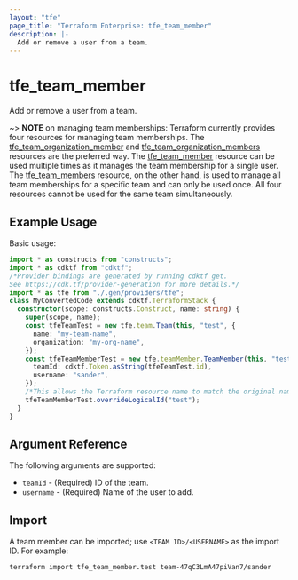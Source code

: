 ```yaml
---
layout: "tfe"
page_title: "Terraform Enterprise: tfe_team_member"
description: |-
  Add or remove a user from a team.
---
```


# tfe_team_member

Add or remove a user from a team.

~> **NOTE** on managing team memberships: Terraform currently provides four
resources for managing team memberships.
The [tfe_team_organization_member](team_organization_member.html) and [tfe_team_organization_members](team_organization_members.html) resources are
the preferred way. The [tfe_team_member](team_member.html)
resource can be used multiple times as it manages the team membership for a
single user.  The [tfe_team_members](team_members.html) resource, on the other
hand, is used to manage all team memberships for a specific team and can only be
used once. All four resources cannot be used for the same team simultaneously.

## Example Usage

Basic usage:

```typescript
import * as constructs from "constructs";
import * as cdktf from "cdktf";
/*Provider bindings are generated by running cdktf get.
See https://cdk.tf/provider-generation for more details.*/
import * as tfe from "./.gen/providers/tfe";
class MyConvertedCode extends cdktf.TerraformStack {
  constructor(scope: constructs.Construct, name: string) {
    super(scope, name);
    const tfeTeamTest = new tfe.team.Team(this, "test", {
      name: "my-team-name",
      organization: "my-org-name",
    });
    const tfeTeamMemberTest = new tfe.teamMember.TeamMember(this, "test_1", {
      teamId: cdktf.Token.asString(tfeTeamTest.id),
      username: "sander",
    });
    /*This allows the Terraform resource name to match the original name. You can remove the call if you don't need them to match.*/
    tfeTeamMemberTest.overrideLogicalId("test");
  }
}

```

## Argument Reference

The following arguments are supported:

* `teamId` - (Required) ID of the team.
* `username` - (Required) Name of the user to add.

## Import

A team member can be imported; use `<TEAM ID>/<USERNAME>` as the import ID. For
example:

```shell
terraform import tfe_team_member.test team-47qC3LmA47piVan7/sander
```

<!-- cache-key: cdktf-0.17.0-pre.15 input-b59106a9c98c380491272acd9b2d6ddeddacf84931145687009cac53a30e540e -->